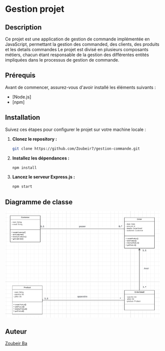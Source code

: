 # Gestion projet

## Description
Ce projet est une application de gestion de commande implémentée en JavaScript, permettant la gestion des commanded, des clients, des produits  et les details commandes Le projet est divisé en plusieurs composants métiers, chacun étant responsable de la gestion des différentes entités impliquées dans le processus de gestion de commande.

## Prérequis

Avant de commencer, assurez-vous d'avoir installé les éléments suivants :
 - [Node.js]
 - [npm]

## Installation

Suivez ces étapes pour configurer le projet sur votre machine locale :

1. **Clonez le repository :**

    ```bash
    git clone https://github.com/Zoubeir7/gestion-commande.git
    ```

2. **Installez les dépendances :**

    ```bash
    npm install
    ```

3. **Lancez le serveur Express.js :**

    ```bash
    npm start
    ```


## Diagramme de classe
![Diagramme de Classes](./assets/D-class.png)



## Auteur

[Zoubeir Ba](https://github.com/Zoubeir7)

